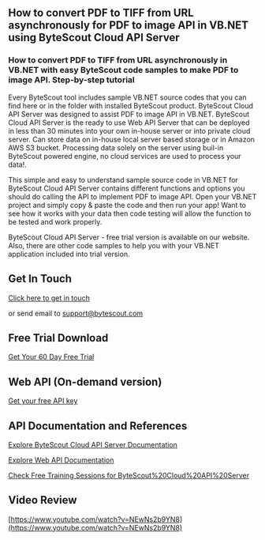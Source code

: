 ## How to convert PDF to TIFF from URL asynchronously for PDF to image API in VB.NET using ByteScout Cloud API Server

### How to convert PDF to TIFF from URL asynchronously in VB.NET with easy ByteScout code samples to make PDF to image API. Step-by-step tutorial

Every ByteScout tool includes sample VB.NET source codes that you can find here or in the folder with installed ByteScout product. ByteScout Cloud API Server was designed to assist PDF to image API in VB.NET. ByteScout Cloud API Server is the ready to use Web API Server that can be deployed in less than 30 minutes into your own in-house server or into private cloud server. Can store data on in-house local server based storage or in Amazon AWS S3 bucket. Processing data solely on the server using buil-in ByteScout powered engine, no cloud services are used to process your data!.

This simple and easy to understand sample source code in VB.NET for ByteScout Cloud API Server contains different functions and options you should do calling the API to implement PDF to image API. Open your VB.NET project and simply copy & paste the code and then run your app! Want to see how it works with your data then code testing will allow the function to be tested and work properly.

ByteScout Cloud API Server - free trial version is available on our website. Also, there are other code samples to help you with your VB.NET application included into trial version.

## Get In Touch

[Click here to get in touch](https://bytescout.zendesk.com/hc/en-us/requests/new?subject=ByteScout%20Cloud%20API%20Server%20Question)

or send email to [support@bytescout.com](mailto:support@bytescout.com?subject=ByteScout%20Cloud%20API%20Server%20Question) 

## Free Trial Download

[Get Your 60 Day Free Trial](https://bytescout.com/download/web-installer?utm_source=github-readme)

## Web API (On-demand version)

[Get your free API key](https://pdf.co/documentation/api?utm_source=github-readme)

## API Documentation and References

[Explore ByteScout Cloud API Server Documentation](https://bytescout.com/documentation/index.html?utm_source=github-readme)

[Explore Web API Documentation](https://pdf.co/documentation/api?utm_source=github-readme)

[Check Free Training Sessions for ByteScout%20Cloud%20API%20Server](https://academy.bytescout.com/)

## Video Review

[https://www.youtube.com/watch?v=NEwNs2b9YN8](https://www.youtube.com/watch?v=NEwNs2b9YN8)